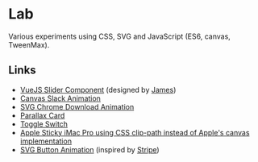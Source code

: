 # Lab

Various experiments using CSS, SVG and JavaScript (ES6, canvas, TweenMax).

## Links

- [VueJS Slider Component](https://www.spharian.be/lab/price-range) (designed by [James](https://dribbble.com/shots/4226934-The-contact-form-that-never-lived))
- [Canvas Slack Animation](https://www.spharian.be/lab/slack-animation)
- [SVG Chrome Download Animation](https://www.spharian.be/lab/chrome-download-animation)
- [Parallax Card](https://www.spharian.be/lab/yellow-card-3d-parallax.html)
- [Toggle Switch](https://www.spharian.be/lab/toggle-switch)
- [Apple Sticky iMac Pro using CSS clip-path instead of Apple's canvas implementation](https://www.spharian.be/lab/apple-sticky-imac-pro.html)
- [SVG Button Animation](https://www.spharian.be/lab/button-svg-hover.html) (inspired by [Stripe](https://stripe.com))

